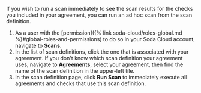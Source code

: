 If you wish to run a scan immediately to see the scan results for the checks you included in your agreement, you can run an ad hoc scan from the scan definition.

1. As a user with the [permission]({% link soda-cloud/roles-global.md %}#global-roles-and-permissions) to do so in your Soda Cloud account, navigate to **Scans**.
2. In the list of scan definitions, click the one that is associated with your agreement. If you don't know which scan definition your agreement uses, navigate to **Agreements**, select your agreement, then find the name of the scan definition in the upper-left tile.
3. In the scan definition page, click **Run Scan** to immediately execute all agreements and checks that use this scan definition.